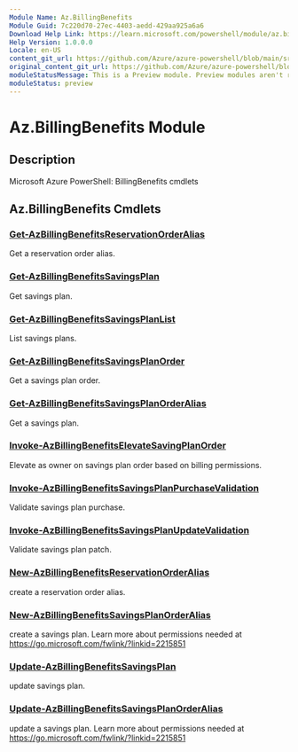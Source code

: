 ```yaml
---
Module Name: Az.BillingBenefits
Module Guid: 7c220d70-27ec-4403-aedd-429aa925a6a6
Download Help Link: https://learn.microsoft.com/powershell/module/az.billingbenefits
Help Version: 1.0.0.0
Locale: en-US
content_git_url: https://github.com/Azure/azure-powershell/blob/main/src/BillingBenefits/BillingBenefits/help/Az.BillingBenefits.md
original_content_git_url: https://github.com/Azure/azure-powershell/blob/main/src/BillingBenefits/BillingBenefits/help/Az.BillingBenefits.md
moduleStatusMessage: This is a Preview module. Preview modules aren't recommended for use in production environments. For more information, see https://aka.ms/azps-refstatus.
moduleStatus: preview
---
```

# Az.BillingBenefits Module
## Description
Microsoft Azure PowerShell: BillingBenefits cmdlets

## Az.BillingBenefits Cmdlets
### [Get-AzBillingBenefitsReservationOrderAlias](Get-AzBillingBenefitsReservationOrderAlias.md)
Get a reservation order alias.

### [Get-AzBillingBenefitsSavingsPlan](Get-AzBillingBenefitsSavingsPlan.md)
Get savings plan.

### [Get-AzBillingBenefitsSavingsPlanList](Get-AzBillingBenefitsSavingsPlanList.md)
List savings plans.

### [Get-AzBillingBenefitsSavingsPlanOrder](Get-AzBillingBenefitsSavingsPlanOrder.md)
Get a savings plan order.

### [Get-AzBillingBenefitsSavingsPlanOrderAlias](Get-AzBillingBenefitsSavingsPlanOrderAlias.md)
Get a savings plan.

### [Invoke-AzBillingBenefitsElevateSavingPlanOrder](Invoke-AzBillingBenefitsElevateSavingPlanOrder.md)
Elevate as owner on savings plan order based on billing permissions.

### [Invoke-AzBillingBenefitsSavingsPlanPurchaseValidation](Invoke-AzBillingBenefitsSavingsPlanPurchaseValidation.md)
Validate savings plan purchase.

### [Invoke-AzBillingBenefitsSavingsPlanUpdateValidation](Invoke-AzBillingBenefitsSavingsPlanUpdateValidation.md)
Validate savings plan patch.

### [New-AzBillingBenefitsReservationOrderAlias](New-AzBillingBenefitsReservationOrderAlias.md)
create a reservation order alias.

### [New-AzBillingBenefitsSavingsPlanOrderAlias](New-AzBillingBenefitsSavingsPlanOrderAlias.md)
create a savings plan.
Learn more about permissions needed at https://go.microsoft.com/fwlink/?linkid=2215851

### [Update-AzBillingBenefitsSavingsPlan](Update-AzBillingBenefitsSavingsPlan.md)
update savings plan.

### [Update-AzBillingBenefitsSavingsPlanOrderAlias](Update-AzBillingBenefitsSavingsPlanOrderAlias.md)
update a savings plan.
Learn more about permissions needed at https://go.microsoft.com/fwlink/?linkid=2215851


